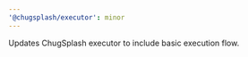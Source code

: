 ```yaml
---
'@chugsplash/executor': minor
---
```


Updates ChugSplash executor to include basic execution flow.
